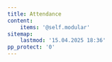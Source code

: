 ```yaml
---
title: Attendance
content:
    items: '@self.modular'
sitemap:
    lastmod: '15.04.2025 18:36'
pp_protect: '0'
---
```


